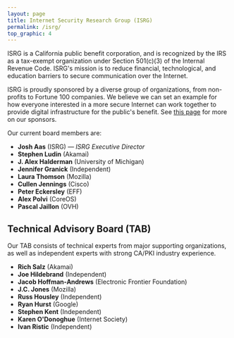 ```yaml
---
layout: page
title: Internet Security Research Group (ISRG)
permalink: /isrg/
top_graphic: 4
---
```


ISRG is a California public benefit corporation, and is recognized by the IRS as a tax-exempt organization under Section 501(c)(3) of the Internal Revenue Code. ISRG's mission is to reduce financial, technological, and education barriers to secure communication over the Internet.

ISRG is proudly sponsored by a diverse group of organizations, from non-profits to Fortune 100 companies. We believe we can set an example for how everyone interested in a more secure Internet can work together to provide digital infrastructure for the public's benefit. See [this page](/sponsors/) for more on our sponsors.

Our current board members are:

* <strong>Josh Aas</strong> (ISRG) &mdash; <i>ISRG Executive Director</i>
* <strong>Stephen Ludin</strong> (Akamai)
* <strong>J. Alex Halderman</strong> (University of Michigan)
* <strong>Jennifer Granick</strong> (Independent)
* <strong>Laura Thomson</strong> (Mozilla)
* <strong>Cullen Jennings</strong> (Cisco)
* <strong>Peter Eckersley</strong> (EFF)
* <strong>Alex Polvi</strong> (CoreOS)
* <strong>Pascal Jaillon</strong> (OVH)

## Technical Advisory Board (TAB)

Our TAB consists of technical experts from major supporting organizations, as well as independent experts with strong CA/PKI industry experience.

* <strong>Rich Salz</strong> (Akamai)
* <strong>Joe Hildebrand</strong> (Independent)
* <strong>Jacob Hoffman-Andrews</strong> (Electronic Frontier Foundation)
* <strong>J.C. Jones</strong> (Mozilla)
* <strong>Russ Housley</strong> (Independent)
* <strong>Ryan Hurst</strong> (Google)
* <strong>Stephen Kent</strong> (Independent)
* <strong>Karen O'Donoghue</strong> (Internet Society)
* <strong>Ivan Ristic</strong> (Independent)
